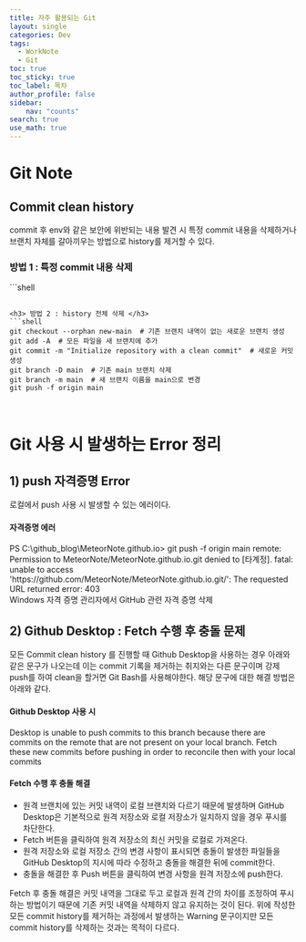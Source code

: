 ```yaml
---
title: 자주 활용되는 Git
layout: single
categories: Dev
tags:
  - WorkNote
  - Git
toc: true
toc_sticky: true
toc_label: 목차
author_profile: false
sidebar: 
    nav: "counts"
search: true
use_math: true
---
```

# Git Note




## Commit clean history
commit 후 env와 같은 보안에 위반되는 내용 발견 시 특정 commit 내용을 삭제하거나 브랜치 자체를 갈아끼우는 방법으로 history를 제거할 수 있다.
<h3> 방법 1 : 특정 commit 내용 삭제 </h3>
```shell

```

<h3> 방법 2 : history 전체 삭제 </h3>
```shell
git checkout --orphan new-main  # 기존 브랜치 내역이 없는 새로운 브랜치 생성
git add -A  # 모든 파일을 새 브랜치에 추가
git commit -m "Initialize repository with a clean commit"  # 새로운 커밋 생성
git branch -D main  # 기존 main 브랜치 삭제
git branch -m main  # 새 브랜치 이름을 main으로 변경
git push -f origin main
```

<br>

# Git 사용 시 발생하는 Error 정리
## 1) push 자격증명 Error
로컬에서 push 사용 시 발생할 수 있는 에러이다.
<div class="notice--danger">
<h4> 자격증명 에러 </h4>
  PS C:\github_blog\MeteorNote.github.io> git push -f origin main
  remote: Permission to MeteorNote/MeteorNote.github.io.git denied to [타계정].
  fatal: unable to access 'https://github.com/MeteorNote/MeteorNote.github.io.git/': The requested URL returned error: 403
</div>

<div class="notice--success">
  Windows 자격 증명 관리자에서 GitHub 관련 자격 증명 삭제
</div>

## 2) Github Desktop : Fetch 수행 후 충돌 문제
  모든 Commit clean history 를 진행할 때 Github Desktop을 사용하는 경우 아래와 같은 문구가 나오는데 이는 commit 기록을 제거하는 취지와는 다른 문구이며 강제 push를 하여 clean을 할거면 Git Bash를 사용해야한다. 해당 문구에 대한 해결 방법은 아래와 같다.
<div class="notice--danger">
<h4> Github Desktop 사용 시 </h4>
  Desktop is unable to push commits to this branch because there are commits on the remote that are not present on your local branch. Fetch these new commits before pushing in order to reconcile then with your local commits
</div>

<div class="notice--info">
<h4> Fetch 수행 후 충돌 해결 </h4>
<ul>
  <li> 원격 브랜치에 있는 커밋 내역이 로컬 브랜치와 다르기 때문에 발생하며 GitHub Desktop은 기본적으로 원격 저장소와 로컬 저장소가 일치하지 않을 경우 푸시를 차단한다. </li>
  <li> Fetch 버튼을 클릭하여 원격 저장소의 최신 커밋을 로컬로 가져온다. </li>
  <li> 원격 저장소와 로컬 저장소 간의 변경 사항이 표시되면 충돌이 발생한 파일들을 GitHub Desktop의 지시에 따라 수정하고 충돌을 해결한 뒤에 commit한다. </li>
  <li> 충돌을 해결한 후 Push 버튼을 클릭하여 변경 사항을 원격 저장소에 push한다. </li>
</ul>
</div>
Fetch 후 충돌 해결은 커밋 내역을 그대로 두고 로컬과 원격 간의 차이를 조정하여 푸시하는 방법이기 때문에 기존 커밋 내역을 삭제하지 않고 유지하는 것이 된다. 위에 작성한 모든 commit history를 제거하는 과정에서 발생하는 Warning 문구이지만 모든 commit history를 삭제하는 것과는 목적이 다르다.